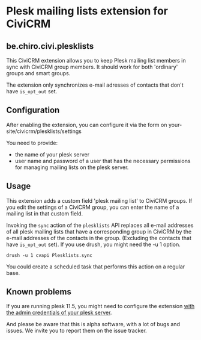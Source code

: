 # Plesk mailing lists extension for CiviCRM

## be.chiro.civi.plesklists

This CiviCRM extension allows you to keep Plesk mailing list members
in sync with CiviCRM group members. It should work for both
'ordinary' groups and smart groups.

The extension only synchronizes e-mail adresses of contacts that don't
have `is_opt_out` set.

## Configuration

After enabling the extension, you can configure it via the form on
your-site/civicrm/plesklists/settings

You need to provide:

* the name of your plesk server
* user name and password of a user that has the necessary permissions
for managing mailing lists on the plesk server.

## Usage

This extension adds a custom field 'plesk mailing list' to CiviCRM groups.
If you edit the settings of a CiviCRM group, you can enter the name of
a mailing list in that custom field.

Invoking the `sync` action of the `plesklists` API replaces all e-mail
addresses of all plesk mailing lists that have a corresponding group in
CiviCRM by the e-mail addresses of the contacts in the group. (Excluding
the contacts that have `is_opt_out` set). If you use drush, you might
need the -u 1 option.

    drush -u 1 cvapi Plesklists.sync

You could create a scheduled task that performs this action on a regular base.

## Known problems

If you are running plesk 11.5, you might need to configure the extension
[with the admin credentials of your plesk server](http://kb.odin.com/en/120154).

And please be aware that this is alpha software, with a lot of bugs and
issues. We invite you to report them on the issue tracker.

